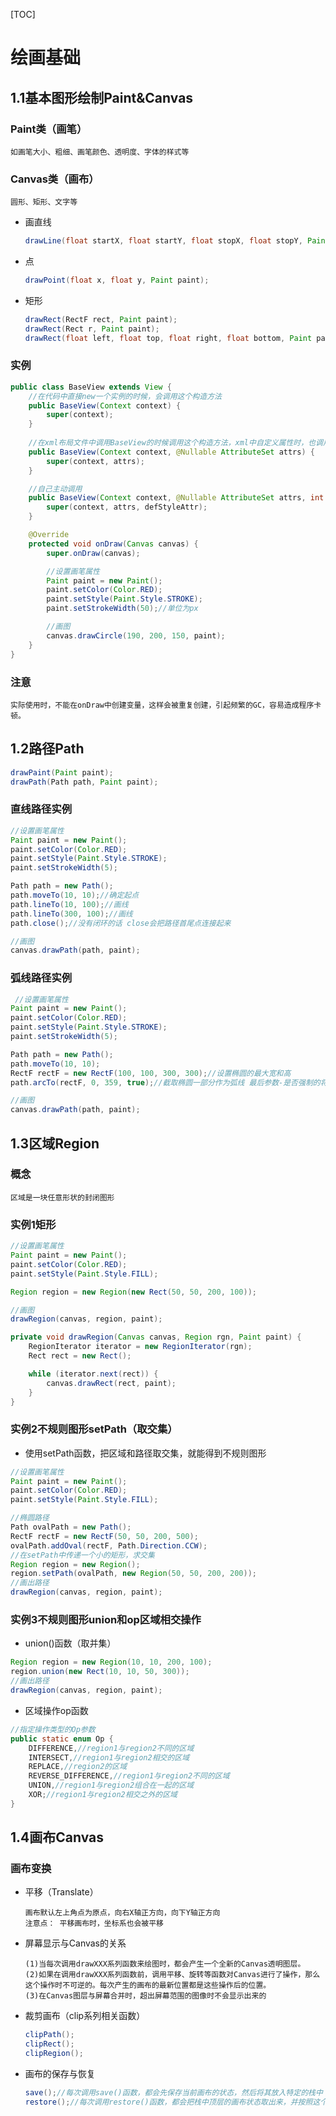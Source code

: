 [TOC]



# 绘画基础

## 1.1基本图形绘制Paint&Canvas

### Paint类（画笔）

```text
如画笔大小、粗细、画笔颜色、透明度、字体的样式等
```

### Canvas类（画布）

```text
圆形、矩形、文字等
```

* 画直线

  ```java
  drawLine(float startX, float startY, float stopX, float stopY, Paint paint);
  ```

* 点

  ```java
  drawPoint(float x, float y, Paint paint);
  ```

* 矩形

  ```java
  drawRect(RectF rect, Paint paint);
  drawRect(Rect r, Paint paint);
  drawRect(float left, float top, float right, float bottom, Paint paint);
  ```

### 实例

```java
public class BaseView extends View {
    //在代码中直接new一个实例的时候，会调用这个构造方法
    public BaseView(Context context) {
        super(context);
    }
	
    //在xml布局文件中调用BaseView的时候调用这个构造方法，xml中自定义属性时，也调用这个
    public BaseView(Context context, @Nullable AttributeSet attrs) {
        super(context, attrs);
    }

    //自己主动调用 
    public BaseView(Context context, @Nullable AttributeSet attrs, int defStyleAttr) {
        super(context, attrs, defStyleAttr);
    }

    @Override
    protected void onDraw(Canvas canvas) {
        super.onDraw(canvas);

        //设置画笔属性
        Paint paint = new Paint();
        paint.setColor(Color.RED);
        paint.setStyle(Paint.Style.STROKE);
        paint.setStrokeWidth(50);//单位为px

        //画图
        canvas.drawCircle(190, 200, 150, paint);
    }
}
```

### 注意

```text
实际使用时，不能在onDraw中创建变量，这样会被重复创建，引起频繁的GC，容易造成程序卡顿。
```

## 1.2路径Path

```java
drawPaint(Paint paint);
drawPath(Path path, Paint paint);   
```

### 直线路径实例

```java
//设置画笔属性
Paint paint = new Paint();
paint.setColor(Color.RED);
paint.setStyle(Paint.Style.STROKE);
paint.setStrokeWidth(5);

Path path = new Path();
path.moveTo(10, 10);//确定起点
path.lineTo(10, 100);//画线
path.lineTo(300, 100);//画线
path.close();//没有闭环的话 close会把路径首尾点连接起来

//画图
canvas.drawPath(path, paint);
```

### 弧线路径实例

```java
 //设置画笔属性
Paint paint = new Paint();
paint.setColor(Color.RED);
paint.setStyle(Paint.Style.STROKE);
paint.setStrokeWidth(5);

Path path = new Path();
path.moveTo(10, 10);
RectF rectF = new RectF(100, 100, 300, 300);//设置椭圆的最大宽和高
path.arcTo(rectF, 0, 359, true);//截取椭圆一部分作为弧线 最后参数-是否强制的将弧的起始点作为绘制的起始点

//画图
canvas.drawPath(path, paint);
```

## 1.3区域Region

### 概念

```text
区域是一块任意形状的封闭图形
```

### 实例1矩形

```java
//设置画笔属性
Paint paint = new Paint();
paint.setColor(Color.RED);
paint.setStyle(Paint.Style.FILL);

Region region = new Region(new Rect(50, 50, 200, 100));

//画图
drawRegion(canvas, region, paint);

private void drawRegion(Canvas canvas, Region rgn, Paint paint) {
	RegionIterator iterator = new RegionIterator(rgn);
	Rect rect = new Rect();

	while (iterator.next(rect)) {
		canvas.drawRect(rect, paint);
	}
}
```

### 实例2不规则图形setPath（取交集）

* 使用setPath函数，把区域和路径取交集，就能得到不规则图形

```java
//设置画笔属性
Paint paint = new Paint();
paint.setColor(Color.RED);
paint.setStyle(Paint.Style.FILL);

//椭圆路径
Path ovalPath = new Path();
RectF rectF = new RectF(50, 50, 200, 500);
ovalPath.addOval(rectF, Path.Direction.CCW);
//在setPath中传递一个小的矩形，求交集
Region region = new Region();
region.setPath(ovalPath, new Region(50, 50, 200, 200));
//画出路径
drawRegion(canvas, region, paint);
```

### 实例3不规则图形union和op区域相交操作

* union()函数（取并集）

```java
Region region = new Region(10, 10, 200, 100);
region.union(new Rect(10, 10, 50, 300));
//画出路径
drawRegion(canvas, region, paint);
```

* 区域操作op函数

```java
//指定操作类型的Op参数
public static enum Op {
	DIFFERENCE,//region1与region2不同的区域
	INTERSECT,//region1与region2相交的区域
	REPLACE,//region2的区域
	REVERSE_DIFFERENCE,//region1与region2不同的区域
	UNION,//region1与region2组合在一起的区域
	XOR;//region1与region2相交之外的区域
}
```

## 1.4画布Canvas

### 画布变换

* 平移（Translate）

  ```text
  画布默认左上角点为原点，向右X轴正方向，向下Y轴正方向
  注意点： 平移画布时，坐标系也会被平移
  ```

* 屏幕显示与Canvas的关系

  ```text
  (1)当每次调用drawXXX系列函数来绘图时，都会产生一个全新的Canvas透明图层。
  (2)如果在调用drawXXX系列函数前，调用平移、旋转等函数对Canvas进行了操作，那么这个操作时不可逆的。每次产生的画布的最新位置都是这些操作后的位置。
  (3)在Canvas图层与屏幕合并时，超出屏幕范围的图像时不会显示出来的
  ```

* 裁剪画布（clip系列相关函数）

  ```java
  clipPath();
  clipRect();
  clipRegion();
  ```

* 画布的保存与恢复

  ```java
  save();//每次调用save()函数，都会先保存当前画布的状态，然后将其放入特定的栈中
  restore();//每次调用restore()函数，都会把栈中顶层的画布状态取出来，并按照这个状态恢复当前的画布，然后在这个画布上作画
  ```

  





